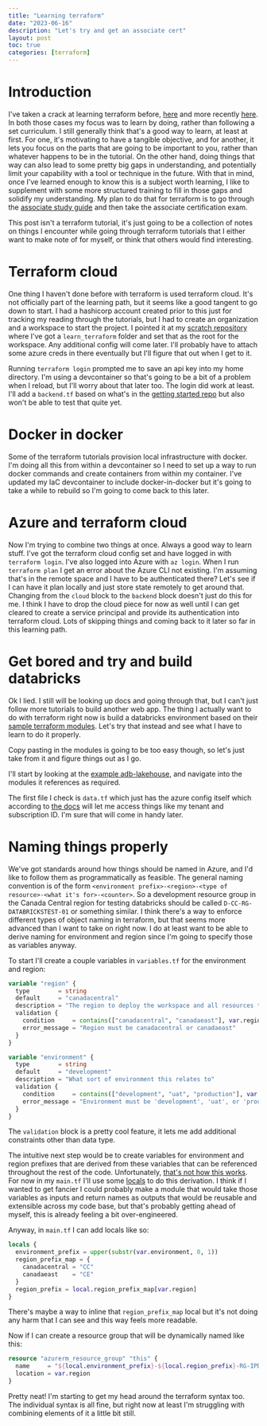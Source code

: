 ```yaml
---
title: "Learning terraform"
date: "2023-06-16"
description: "Let's try and get an associate cert"
layout: post
toc: true
categories: [terraform]
---
```


# Introduction

I've taken a crack at learning terraform before, [here](https://github.com/ianepreston/scratch/tree/main/electricpipe)
and more recently [here](2023-01-21-proxmox3.md). In both those cases my focus was to learn
by doing, rather than following a set curriculum. I still generally think that's a good
way to learn, at least at first. For one, it's motivating to have a tangible objective,
and for another, it lets you focus on the parts that are going to be important to you,
rather than whatever happens to be in the tutorial. On the other hand, doing things
that way can also lead to some pretty big gaps in understanding, and potentially limit
your capability with a tool or technique in the future. With that in mind, once I've learned
enough to know this is a subject worth learning, I like to supplement with some more structured
training to fill in those gaps and solidify my understanding. My plan to do that for
terraform is to go through the [associate study guide](https://developer.hashicorp.com/terraform/tutorials/certification-003/associate-study-003)
and then take the associate certification exam.

This post isn't a terraform tutorial, it's just going to be a collection of notes on
things I encounter while going through terraform tutorials that I either want to make
note of for myself, or think that others would find interesting.

# Terraform cloud

One thing I haven't done before with terraform is used terraform cloud. It's not officially
part of the learning path, but it seems like a good tangent to go down to start. I had
a hashicorp account created prior to this just for tracking my reading through the tutorials,
but I had to create an organization and a workspace to start the project. I pointed it
at my [scratch repository](https://github.com/ianepreston/scratch/tree/main) where I've
got a `learn_terraform` folder and set that as the root for the workspace. Any additional
config will come later. I'll probably have to attach some azure creds in there eventually
but I'll figure that out when I get to it.

Running `terraform login` prompted me to save an api key into my home directory. I'm using
a devcontainer so that's going to be a bit of a problem when I reload, but I'll worry about
that later too. The login did work at least. I'll add a `backend.tf` based on what's in
the [getting started repo](https://github.com/hashicorp/tfc-getting-started/blob/main/backend.tf)
but also won't be able to test that quite yet.

# Docker in docker

Some of the terraform tutorials provision local infrastructure with docker. I'm doing
all this from within a devcontainer so I need to set up a way to run docker commands
and create containers from within my container. I've updated my IaC devcontainer to
include docker-in-docker but it's going to take a while to rebuild so I'm going to come
back to this later.

# Azure and terraform cloud

Now I'm trying to combine two things at once. Always a good way to learn stuff. I've
got the terraform cloud config set and have logged in with `terraform login`. I've also
logged into Azure with `az login`. When I run `terraform plan` I get an error about
the Azure CLI not existing. I'm assuming that's in the remote space and I have to be
authenticated there? Let's see if I can have it plan locally and just store state
remotely to get around that. Changing from the `cloud` block to the `backend` block
doesn't just do this for me. I think I have to drop the cloud piece for now as well until
I can get cleared to create a service principal and provide its authentication into
terraform cloud. Lots of skipping things and coming back to it later so far in this learning
path.

# Get bored and try and build databricks

Ok I lied. I still will be looking up docs and going through that, but I can't just
follow more tutorials to build another web app. The thing I actually want to do with
terraform right now is build a databricks environment based on their
[sample terraform modules](https://www.databricks.com/blog/announcing-terraform-databricks-modules).
Let's try that instead and see what I have to learn to do it properly.

Copy pasting in the modules is going to be too easy though, so let's just take from it
and figure things out as I go.

I'll start by looking at the [example adb-lakehouse](https://github.com/databricks/terraform-databricks-examples/tree/main/examples/adb-lakehouse),
and navigate into the modules it references as required.

The first file I check is `data.tf` which just has the azure config itself which
according to [the docs](https://registry.terraform.io/providers/hashicorp/azurerm/latest/docs/data-sources/client_config)
will let me access things like my tenant and subscription ID. I'm sure that will come in
handy later.

# Naming things properly

We've got standards around how things should be named in Azure, and I'd like to follow
them as programmatically as feasible. The general naming convention is of the form
`<environment prefix>-<region>-<type of resource>-<what it's for>-<counter>`. So
a development resource group in the Canada Central region for testing databricks should
be called `D-CC-RG-DATABRICKSTEST-01` or something similar. I think there's a way to enforce
different types of object naming in terraform, but that seems more advanced than I want
to take on right now. I do at least want to be able to derive naming for environment
and region since I'm going to specify those as variables anyway.

To start I'll create a couple variables in `variables.tf` for the environment and region:

```terraform
variable "region" {
  type        = string
  default     = "canadacentral"
  description = "The region to deploy the workspace and all resources to"
  validation {
    condition     = contains(["canadacentral", "canadaeast"], var.region)
    error_message = "Region must be canadacentral or canadaeast"
  }
}

variable "environment" {
  type        = string
  default     = "development"
  description = "What sort of environment this relates to"
  validation {
    condition     = contains(["development", "uat", "production"], var.environment)
    error_message = "Environment must be 'development', 'uat', or 'production'"
  }
}
```

The `validation` block is a pretty cool feature, it lets me add additional constraints
other than data type.

The intuitive next step would be to create variables for environment and region prefixes
that are derived from these variables that can be referenced throughout the rest of the
code. Unfortunately, [that's not how this works](https://github.com/hashicorp/terraform/issues/17229).
For now in my `main.tf` I'll use some [locals](https://developer.hashicorp.com/terraform/language/values/locals)
to do this derivation. I think if I wanted to get fancier I could probably make a module
that would take those variables as inputs and return names as outputs that would be
reusable and extensible across my code base, but that's probably getting ahead of myself,
this is already feeling a bit over-engineered.

Anyway, in `main.tf` I can add locals like so:

```terraform
locals {
  environment_prefix = upper(substr(var.environment, 0, 1))
  region_prefix_map = {
    canadacentral = "CC"
    canadaeast    = "CE"
  }
  region_prefix = local.region_prefix_map[var.region]
}
```

There's maybe a way to inline that `region_prefix_map` local but it's not doing any
harm that I can see and this way feels more readable.

Now if I can create a resource group that will be dynamically named like this:

```terraform
resource "azurerm_resource_group" "this" {
  name     = "${local.environment_prefix}-${local.region_prefix}-RG-IPDATABRICKSTEST-01"
  location = var.region
}
```

Pretty neat! I'm starting to get my head around the terraform syntax too. The individual
syntax is all fine, but right now at least I'm struggling with combining elements of it
a little bit still.
